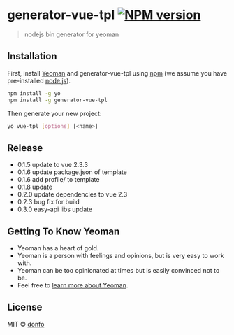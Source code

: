 # generator-vue-tpl [![NPM version][npm-image]][npm-url]
> nodejs bin generator for yeoman

## Installation

First, install [Yeoman](http://yeoman.io) and generator-vue-tpl using [npm](https://www.npmjs.com/) (we assume you have pre-installed [node.js](https://nodejs.org/)).

```bash
npm install -g yo
npm install -g generator-vue-tpl
```

Then generate your new project:

```bash
yo vue-tpl [options] [<name>]
```

## Release

+ 0.1.5 update to vue 2.3.3
+ 0.1.6 update package.json of template
+ 0.1.6 add profile/ to template
+ 0.1.8 update
+ 0.2.0 update dependencies to vue 2.3
+ 0.2.3 bug fix for build
+ 0.3.0 easy-api libs update

## Getting To Know Yeoman

 * Yeoman has a heart of gold.
 * Yeoman is a person with feelings and opinions, but is very easy to work with.
 * Yeoman can be too opinionated at times but is easily convinced not to be.
 * Feel free to [learn more about Yeoman](http://yeoman.io/).

## License

MIT © [donfo]()


[npm-image]: https://badge.fury.io/js/generator-vue-tpl.svg
[npm-url]: https://npmjs.org/package/generator-vue-tpl
[travis-image]: https://travis-ci.org/keepgoingwm/generator-vue-tpl.svg?branch=master
[travis-url]: https://travis-ci.org/keepgoingwm/generator-vue-tpl
[daviddm-image]: https://david-dm.org//generator-vue-tpl.svg?theme=shields.io
[daviddm-url]: https://david-dm.org//generator-vue-tpl